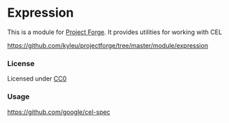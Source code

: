 <!--- Content managed by Project Forge, see [projectforge.md] for details. -->
# Expression

This is a module for [Project Forge](https://projectforge.dev). It provides utilities for working with CEL

https://github.com/kyleu/projectforge/tree/master/module/expression

### License 

Licensed under [CC0](https://creativecommons.org/publicdomain/zero/1.0)

### Usage

https://github.com/google/cel-spec
